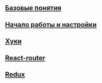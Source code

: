 ## [Базовые понятия](/react/01_react_base)

## [Начало работы и настройки](/react/02_react_begin)

## [Хуки](/react/03_react_hooks)

## [React-router](/react/04_react_router_hooks)

## [Redux](/react/05_redux)
